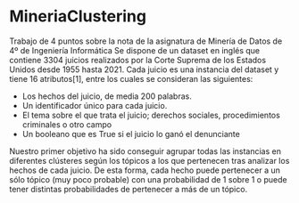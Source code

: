 # MineriaClustering
Trabajo de 4 puntos sobre la nota de la asignatura de Minería de Datos de 4º de Ingeniería Informática
Se dispone de un dataset en inglés que contiene 3304 juicios realizados por la Corte Suprema de los Estados Unidos desde 1955 hasta 2021.
Cada juicio es una instancia del dataset y tiene 16 atributos[1], entre los cuales se consideran las siguientes:
- Los hechos del juicio, de media 200 palabras.
- Un identificador único para cada juicio.
- El tema sobre el que trata el juicio; derechos sociales, procedimientos criminales o otro campo
- Un booleano que es True si el juicio lo ganó el denunciante

Nuestro primer objetivo ha sido conseguir agrupar todas las instancias en diferentes clústeres
según los tópicos a los que pertenecen tras analizar los hechos de cada juicio. De esta forma, cada
hecho puede pertenecer a un sólo tópico (muy poco probable) con una probabilidad de 1 sobre 1
o puede tener distintas probabilidades de pertenecer a más de un tópico.

